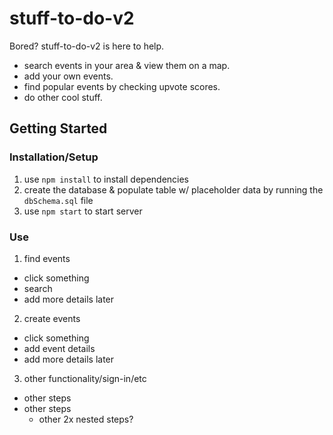 # stuff-to-do-v2

Bored? stuff-to-do-v2 is here to help.

* search events in your area & view them on a map.
* add your own events.
* find popular events by checking upvote scores.
* do other cool stuff.

## Getting Started

### Installation/Setup

1. use `npm install` to install dependencies
2. create the database & populate table w/ placeholder data by running the `dbSchema.sql` file
3. use `npm start` to start server

### Use

1. find events
  * click something
  * search
  * add more details later
2. create events
  * click something
  * add event details
  * add more details later
3. other functionality/sign-in/etc
  * other steps
  * other steps
    * other 2x nested steps?
